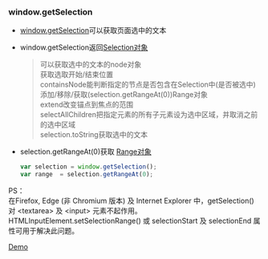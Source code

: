 ### window.getSelection

* [window.getSelection](https://developer.mozilla.org/zh-CN/docs/Web/API/Window/getSelection)可以获取页面选中的文本

* window.getSelection返回[Selection对象](https://developer.mozilla.org/zh-CN/docs/Web/API/Selection)  
  >可以获取选中的文本的node对象  
  >获取选取开始/结束位置  
  >containsNode能判断指定的节点是否包含在Selection中(是否被选中)  
  >添加/移除/获取(selection.getRangeAt(0))Range对象  
  >extend改变锚点到焦点的范围  
  >selectAllChildren把指定元素的所有子元素设为选中区域，并取消之前的选中区域  
  >selection.toString获取选中的文本
  
* selection.getRangeAt(0)获取 [Range对象](https://developer.mozilla.org/en-US/docs/Web/API/Range)

  ``` JavaScript
  var selection = window.getSelection();
  var range  = selection.getRangeAt(0);
  ```

PS：  
在Firefox, Edge (非 Chromium 版本) 及 Internet Explorer 中，getSelection() 对 \<textarea> 及 \<input> 元素不起作用。 HTMLInputElement.setSelectionRange() 或 selectionStart 及 selectionEnd 属性可用于解决此问题。

[Demo](http://htmlpreview.github.io/?https://github.com/smallmonsters/my-growth/blob/master/webApi/window.getSelection/demo/index.html)
